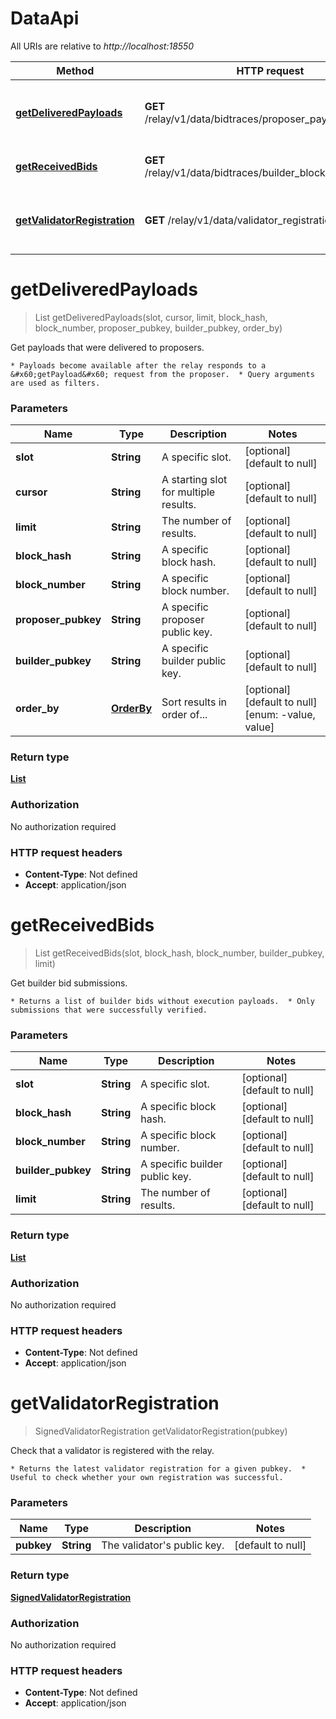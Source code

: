 # DataApi

All URIs are relative to _http://localhost:18550_

| Method | HTTP request | Description |
| --- | --- | --- |
| [**getDeliveredPayloads**](DataApi.md#getDeliveredPayloads) | **GET** /relay/v1/data/bidtraces/proposer_payload_delivered | Get payloads that were delivered to proposers. |
| [**getReceivedBids**](DataApi.md#getReceivedBids) | **GET** /relay/v1/data/bidtraces/builder_blocks_received | Get builder bid submissions. |
| [**getValidatorRegistration**](DataApi.md#getValidatorRegistration) | **GET** /relay/v1/data/validator_registration | Check that a validator is registered with the relay. |

<a name="getDeliveredPayloads"></a>

# **getDeliveredPayloads**

> List getDeliveredPayloads(slot, cursor, limit, block_hash, block_number, proposer_pubkey, builder_pubkey, order_by)

Get payloads that were delivered to proposers.

    * Payloads become available after the relay responds to a &#x60;getPayload&#x60; request from the proposer.  * Query arguments are used as filters.

### Parameters

| Name | Type | Description | Notes |
| --- | --- | --- | --- |
| **slot** | **String** | A specific slot. | [optional] [default to null] |
| **cursor** | **String** | A starting slot for multiple results. | [optional] [default to null] |
| **limit** | **String** | The number of results. | [optional] [default to null] |
| **block_hash** | **String** | A specific block hash. | [optional] [default to null] |
| **block_number** | **String** | A specific block number. | [optional] [default to null] |
| **proposer_pubkey** | **String** | A specific proposer public key. | [optional] [default to null] |
| **builder_pubkey** | **String** | A specific builder public key. | [optional] [default to null] |
| **order_by** | [**OrderBy**](../Models/.md) | Sort results in order of... | [optional] [default to null] [enum: -value, value] |

### Return type

[**List**](../Models/BidTraceV2.md)

### Authorization

No authorization required

### HTTP request headers

-   **Content-Type**: Not defined
-   **Accept**: application/json

<a name="getReceivedBids"></a>

# **getReceivedBids**

> List getReceivedBids(slot, block_hash, block_number, builder_pubkey, limit)

Get builder bid submissions.

    * Returns a list of builder bids without execution payloads.  * Only submissions that were successfully verified.

### Parameters

| Name               | Type       | Description                    | Notes                        |
| ------------------ | ---------- | ------------------------------ | ---------------------------- |
| **slot**           | **String** | A specific slot.               | [optional] [default to null] |
| **block_hash**     | **String** | A specific block hash.         | [optional] [default to null] |
| **block_number**   | **String** | A specific block number.       | [optional] [default to null] |
| **builder_pubkey** | **String** | A specific builder public key. | [optional] [default to null] |
| **limit**          | **String** | The number of results.         | [optional] [default to null] |

### Return type

[**List**](../Models/BidTraceV2WithTimestamp.md)

### Authorization

No authorization required

### HTTP request headers

-   **Content-Type**: Not defined
-   **Accept**: application/json

<a name="getValidatorRegistration"></a>

# **getValidatorRegistration**

> SignedValidatorRegistration getValidatorRegistration(pubkey)

Check that a validator is registered with the relay.

    * Returns the latest validator registration for a given pubkey.  * Useful to check whether your own registration was successful.

### Parameters

| Name       | Type       | Description                     | Notes             |
| ---------- | ---------- | ------------------------------- | ----------------- |
| **pubkey** | **String** | The validator&#39;s public key. | [default to null] |

### Return type

[**SignedValidatorRegistration**](../Models/SignedValidatorRegistration.md)

### Authorization

No authorization required

### HTTP request headers

-   **Content-Type**: Not defined
-   **Accept**: application/json
